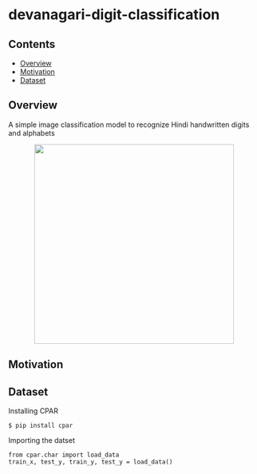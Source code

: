 # devanagari-digit-classification

## Contents
* [Overview](#overview)
* [Motivation](#motivation)
* [Dataset](#dataset)

## Overview
A simple image classification model to recognize Hindi handwritten digits and alphabets

<p align="center">
  <img src="https://www.researchgate.net/profile/Kiran-Ravulakollu/publication/261876337/figure/fig1/AS:340899369373704@1458288151610/Samples-of-CPAR-2012-numeral-datasets.png" width="400">
</p>

## Motivation

## Dataset
Installing CPAR

    $ pip install cpar

Importing the datset

    from cpar.char import load_data
    train_x, test_y, train_y, test_y = load_data()
    
